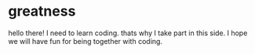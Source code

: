 # greatness

hello there! I need to learn coding. thats why I take part in this side. I hope we will have fun for being together with coding.
